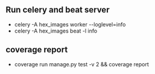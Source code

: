 ## Run celery and beat server
* celery -A hex_images worker --loglevel=info
* celery -A hex_images beat -l info

## coverage report

* coverage run manage.py test -v 2 && coverage report

